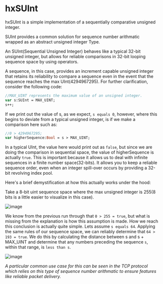 # hxSUInt
hxSUInt is a simple implementation of a sequentially comparative unsigned integer.

SUInt provides a common solution for sequence number arithmatic wrapped as an abstract unsigned integer Type.

An SUInt(Sequential Unsigned Integer) behaves like a typical 32-bit unsigned integer, but allows for reliable comparisons in 32-bit looping sequence space by using operators. 

A sequence, in this case, provides an increment capable unsigned integer that retains its reliability to compare a sequence even in the event that the sequence reaches the max UInt(4294967295). For further clarification, consider the following code:

```hx
//MAX_UINT represents the maximum value of an unsigned integer.
var s:SUInt = MAX_UINT;
s++;
```

If we print out the value of s, as we expect, `s equals 0`, however, where this begins to deviate from a typical unsigned integer, is if we make a comparison here such as:

```hx
//0 > 4294967295;
var higherSequence:Bool = s > MAX_UINT;
```

In a typical UInt, the value here would print out as `false`, but since we are doing the comparison in sequential space, the value of higherSequence is actually `true`. This is important because it allows us to deal with infinite sequences in a finite number space(32-bits). It allows you to keep a reliable sequence order, even when an integer spill-over occurs by providing a 32-bit revolving index pool. 

Here's a brief demystification at how this actually works under the hood:

Take a 8-bit uint sequence space where the max unsigned integer is 255(8 bits is a little easier to visualize in this case).

![image](https://user-images.githubusercontent.com/26172437/163863420-1c571939-fec0-4a02-b729-e0f075fc2674.png)

We know from the previous run through that `0 > 255 = true`, but what is missing from the explanation is how this assumption is made. How we reach this conclusion is actually quite simple. Lets assume `s equals 64`. Applying the same rules of our sequence space, we can reliably determine that `64 > 193 = true`. We do this by calculating the distance between s and s + MAX_UINT and determine that any numbers preceding the sequence `s`, within that range, is `less than s`.

![image](https://user-images.githubusercontent.com/26172437/163866795-7953a5b2-b702-4f93-80eb-1ea1c0f876a9.png)

*A particular common use case for this can be seen in the TCP protocol which relies on this type of sequence number arithmatic to ensure features like reliable packet delivery.*


